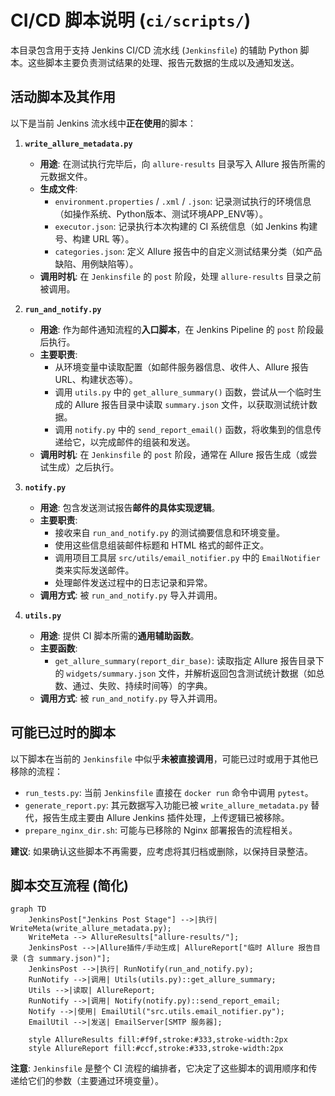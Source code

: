 # CI/CD 脚本说明 (`ci/scripts/`)

本目录包含用于支持 Jenkins CI/CD 流水线 (`Jenkinsfile`) 的辅助 Python 脚本。这些脚本主要负责测试结果的处理、报告元数据的生成以及通知发送。

## 活动脚本及其作用

以下是当前 Jenkins 流水线中**正在使用**的脚本：

1.  **`write_allure_metadata.py`**
    *   **用途**: 在测试执行完毕后，向 `allure-results` 目录写入 Allure 报告所需的元数据文件。
    *   **生成文件**:
        *   `environment.properties` / `.xml` / `.json`: 记录测试执行的环境信息（如操作系统、Python版本、测试环境APP_ENV等）。
        *   `executor.json`: 记录执行本次构建的 CI 系统信息（如 Jenkins 构建号、构建 URL 等）。
        *   `categories.json`: 定义 Allure 报告中的自定义测试结果分类（如产品缺陷、用例缺陷等）。
    *   **调用时机**: 在 `Jenkinsfile` 的 `post` 阶段，处理 `allure-results` 目录之前被调用。

2.  **`run_and_notify.py`**
    *   **用途**: 作为邮件通知流程的**入口脚本**，在 Jenkins Pipeline 的 `post` 阶段最后执行。
    *   **主要职责**:
        *   从环境变量中读取配置（如邮件服务器信息、收件人、Allure 报告 URL、构建状态等）。
        *   调用 `utils.py` 中的 `get_allure_summary()` 函数，尝试从一个临时生成的 Allure 报告目录中读取 `summary.json` 文件，以获取测试统计数据。
        *   调用 `notify.py` 中的 `send_report_email()` 函数，将收集到的信息传递给它，以完成邮件的组装和发送。
    *   **调用时机**: 在 `Jenkinsfile` 的 `post` 阶段，通常在 Allure 报告生成（或尝试生成）之后执行。

3.  **`notify.py`**
    *   **用途**: 包含发送测试报告**邮件的具体实现逻辑**。
    *   **主要职责**:
        *   接收来自 `run_and_notify.py` 的测试摘要信息和环境变量。
        *   使用这些信息组装邮件标题和 HTML 格式的邮件正文。
        *   调用项目工具层 `src/utils/email_notifier.py` 中的 `EmailNotifier` 类来实际发送邮件。
        *   处理邮件发送过程中的日志记录和异常。
    *   **调用方式**: 被 `run_and_notify.py` 导入并调用。

4.  **`utils.py`**
    *   **用途**: 提供 CI 脚本所需的**通用辅助函数**。
    *   **主要函数**:
        *   `get_allure_summary(report_dir_base)`: 读取指定 Allure 报告目录下的 `widgets/summary.json` 文件，并解析返回包含测试统计数据（如总数、通过、失败、持续时间等）的字典。
    *   **调用方式**: 被 `run_and_notify.py` 导入并调用。

## 可能已过时的脚本

以下脚本在当前的 `Jenkinsfile` 中似乎**未被直接调用**，可能已过时或用于其他已移除的流程：

*   `run_tests.py`: 当前 `Jenkinsfile` 直接在 `docker run` 命令中调用 `pytest`。
*   `generate_report.py`: 其元数据写入功能已被 `write_allure_metadata.py` 替代，报告生成主要由 Allure Jenkins 插件处理，上传逻辑已被移除。
*   `prepare_nginx_dir.sh`: 可能与已移除的 Nginx 部署报告的流程相关。

**建议**: 如果确认这些脚本不再需要，应考虑将其归档或删除，以保持目录整洁。

## 脚本交互流程 (简化)

```mermaid
graph TD
    JenkinsPost["Jenkins Post Stage"] -->|执行| WriteMeta(write_allure_metadata.py);
    WriteMeta --> AllureResults["allure-results/"];
    JenkinsPost -->|Allure插件/手动生成| AllureReport["临时 Allure 报告目录 (含 summary.json)"];
    JenkinsPost -->|执行| RunNotify(run_and_notify.py);
    RunNotify -->|调用| Utils(utils.py)::get_allure_summary;
    Utils -->|读取| AllureReport;
    RunNotify -->|调用| Notify(notify.py)::send_report_email;
    Notify -->|使用| EmailUtil("src.utils.email_notifier.py");
    EmailUtil -->|发送| EmailServer[SMTP 服务器];

    style AllureResults fill:#f9f,stroke:#333,stroke-width:2px
    style AllureReport fill:#ccf,stroke:#333,stroke-width:2px
```

**注意**: `Jenkinsfile` 是整个 CI 流程的编排者，它决定了这些脚本的调用顺序和传递给它们的参数（主要通过环境变量）。
